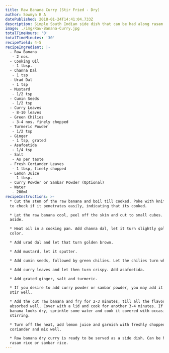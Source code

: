 ```yaml
---
title: Raw Banana Curry (Stir Fried - Dry)
author: Sowmya B A
datePublished: 2018-01-24T14:41:04.733Z
description: Simple South Indian side dish that can be had along rasam rice or sambar rice.
image: ./img/Raw-Banana-Curry.jpg
totalTimeHours: '0'
totalTimeMinutes: '30'
recipeYield: 4-5
recipeIngredient: |-
  - Raw Banana
   - 2 nos.
  - Cooking Oil
   - 1 tbsp.
  - Channa Dal
   - 1 tsp
  - Urad Dal
   - 1 tsp
  - Mustard
   - 1/2 tsp
  - Cumin Seeds
   - 1/2 tsp
  - Curry Leaves
   - 8-10 leaves
  - Green Chilies
   - 3-4 nos. finely chopped
  - Turmeric Powder
   - 1/2 tsp
  - Ginger
   - 1 tsp, grated
  - Asafoetida
   - 1/4 tsp
  - Salt
   - As per taste
  - Fresh Coriander Leaves
   - 1 tbsp, finely chopped
  - Lemon Juice
   - 1 tbsp.
  - Curry Powder or Sambar Powder (Optional)
  - Water
   - 200ml
recipeInstructions: >-
  * Cut the stem of the raw banana and boil till cooked. Poke with knife or fork
  to check if it penetrates easily, indicating that its cooked.

  * Let the raw banana cool, peel off the skin and cut to small cubes. Keep
  aside.

  * Heat oil in a cooking pan. Add channa dal, let it turn slightly golden in
  color. 

  * Add urad dal and let that turn golden brown.

  * Add mustard, let it sputter.

  * Add cumin seeds, followed by green chilies. Let the chilies turn whitish.

  * Add curry leaves and let then turn crispy. Add asafoetida.

  * Add grated ginger, salt and turmeric.

  * If you desire to add curry powder or sambar powder, you may add it now and
  stir well.

  * Add the cut raw banana and fry for 2-3 minutes, till all the flavors are
  absorbed well. Cover with a lid and cook for another 3-4 minutes. If the raw
  banana looks dry, sprinkle some water and cook it covered with occasional
  stirring.

  * Turn off the heat, add lemon juice and garnish with freshly chopped
  coriander and mix well.

  * Raw banana dry curry is ready to be served as a side dish. Can be had with
  rasam rice or sambar rice.
---
```




